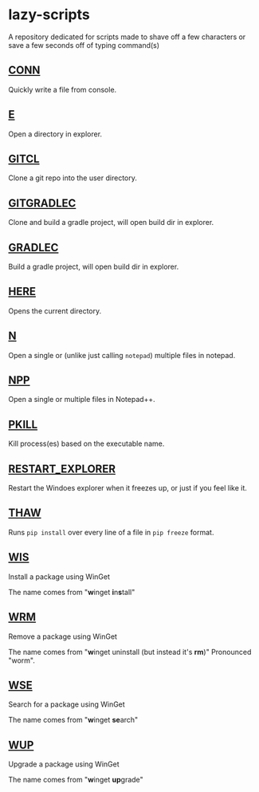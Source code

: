 # lazy-scripts
A repository dedicated for scripts made to shave off a few characters or save a few seconds off of typing command(s)

## [CONN](conn.bat)
Quickly write a file from console.

## [E](e.bat)
Open a directory in explorer.

## [GITCL](gitcl.bat)
Clone a git repo into the user directory.

## [GITGRADLEC](gitgradlec.bat)
Clone and build a gradle project, will open build dir in explorer.

## [GRADLEC](gradlec.bat)
Build a gradle project, will open build dir in explorer.

## [HERE](here.bat)
Opens the current directory.

## [N](n.bat)
Open a single or (unlike just calling `notepad`) multiple files in notepad.

## [NPP](npp.bat)
Open a single or multiple files in Notepad++.

## [PKILL](pkill.bat)
Kill process(es) based on the executable name.

## [RESTART_EXPLORER](restart_explorer.bat)
Restart the Windoes explorer when it freezes up, or just if you feel like it.

## [THAW](thaw.bat)
Runs `pip install` over every line of a file in `pip freeze` format.

## [WIS](wis.bat)
Install a package using WinGet

The name comes from "**w**inget **i**n**s**tall"

## [WRM](wrm.bat)
Remove a package using WinGet

The name comes from "**w**inget uninstall (but instead it's **rm**)"
Pronounced "worm".

## [WSE](wse.bat)
Search for a package using WinGet

The name comes from "**w**inget **se**arch"

## [WUP](wup.bat)
Upgrade a package using WinGet

The name comes from "**w**inget **up**grade"
